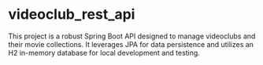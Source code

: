 # videoclub_rest_api
This project is a robust Spring Boot API designed to manage videoclubs and their movie collections. It leverages JPA for data persistence and utilizes an H2 in-memory database for local development and testing. 
